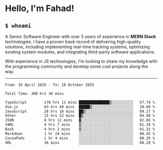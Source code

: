<h1>Hello, I'm Fahad!</h1>

<h2><code>$ whoami</code></h2>

A Senior Software Engineer with over 5 years of experience in **MERN Stack** technologies. I have a proven track record of delivering high-quality solutions, including implementing real-time tracking systems, optimizing existing system modules, and integrating third-party software applications.

With experience in JS technologies, I'm looking to share my knowledge with the programming community and develop some cool projects along the way.

---

<!--START_SECTION:waka-->

```txt
From: 19 April 2025 - To: 18 October 2025

Total Time: 308 hrs 38 mins

TypeScript        178 hrs 11 mins ██████████████▒░░░░░░░░░░   57.74 %
Vue.js            63 hrs 48 mins  █████▒░░░░░░░░░░░░░░░░░░░   20.68 %
JavaScript        28 hrs 18 mins  ██▒░░░░░░░░░░░░░░░░░░░░░░   09.17 %
Other             15 hrs 22 mins  █▒░░░░░░░░░░░░░░░░░░░░░░░   04.98 %
JSON              8 hrs 12 mins   ▓░░░░░░░░░░░░░░░░░░░░░░░░   02.66 %
YAML              4 hrs 7 mins    ▒░░░░░░░░░░░░░░░░░░░░░░░░   01.34 %
Bash              4 hrs 2 mins    ▒░░░░░░░░░░░░░░░░░░░░░░░░   01.31 %
Markdown          1 hr 24 mins    ░░░░░░░░░░░░░░░░░░░░░░░░░   00.45 %
CocoaPods         1 hr 4 mins     ░░░░░░░░░░░░░░░░░░░░░░░░░   00.35 %
XML               36 mins         ░░░░░░░░░░░░░░░░░░░░░░░░░   00.20 %
```

<!--END_SECTION:waka-->

<!--
**heyFahad/heyFahad** is a ✨ _special_ ✨ repository because its `README.md` (this file) appears on your GitHub profile.

Here are some ideas to get you started:

- 🔭 I’m currently working on ...
- 🌱 I’m currently learning ...
- 👯 I’m looking to collaborate on ...
- 🤔 I’m looking for help with ...
- 💬 Ask me about ...
- 📫 How to reach me: ...
- 😄 Pronouns: ...
- ⚡ Fun fact: ...
-->
